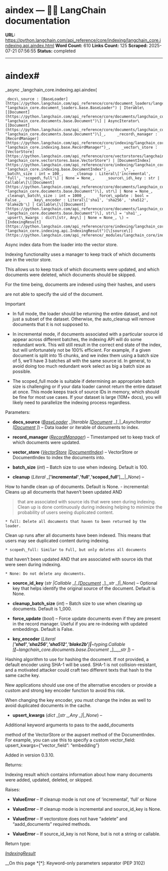 # aindex — 🦜🔗 LangChain  documentation

**URL:** https://python.langchain.com/api_reference/core/indexing/langchain_core.indexing.api.aindex.html
**Word Count:** 610
**Links Count:** 125
**Scraped:** 2025-07-21 07:56:55
**Status:** completed

---

# aindex\#

_async _langchain\_core.indexing.api.aindex\(

    _docs\_source : [BaseLoader](https://python.langchain.com/api_reference/core/document_loaders/langchain_core.document_loaders.base.BaseLoader.html#langchain_core.document_loaders.base.BaseLoader "langchain_core.document_loaders.base.BaseLoader") | Iterable\[[Document](https://python.langchain.com/api_reference/core/documents/langchain_core.documents.base.Document.html#langchain_core.documents.base.Document "langchain_core.documents.base.Document")\] | AsyncIterator\[[Document](https://python.langchain.com/api_reference/core/documents/langchain_core.documents.base.Document.html#langchain_core.documents.base.Document "langchain_core.documents.base.Document")\]_,     _record\_manager : [RecordManager](https://python.langchain.com/api_reference/core/indexing/langchain_core.indexing.base.RecordManager.html#langchain_core.indexing.base.RecordManager "langchain_core.indexing.base.RecordManager")_,     _vector\_store : [VectorStore](https://python.langchain.com/api_reference/core/vectorstores/langchain_core.vectorstores.base.VectorStore.html#langchain_core.vectorstores.base.VectorStore "langchain_core.vectorstores.base.VectorStore") | [DocumentIndex](https://python.langchain.com/api_reference/core/indexing/langchain_core.indexing.base.DocumentIndex.html#langchain_core.indexing.base.DocumentIndex "langchain_core.indexing.base.DocumentIndex")_,     _\*_ ,     _batch\_size : int = 100_,     _cleanup : Literal\['incremental', 'full', 'scoped\_full'\] | None = None_,     _source\_id\_key : str | Callable\[\[[Document](https://python.langchain.com/api_reference/core/documents/langchain_core.documents.base.Document.html#langchain_core.documents.base.Document "langchain_core.documents.base.Document")\], str\] | None = None_,     _cleanup\_batch\_size : int = 1000_,     _force\_update : bool = False_,     _key\_encoder : Literal\['sha1', 'sha256', 'sha512', 'blake2b'\] | Callable\[\[[Document](https://python.langchain.com/api_reference/core/documents/langchain_core.documents.base.Document.html#langchain_core.documents.base.Document "langchain_core.documents.base.Document")\], str\] = 'sha1'_,     _upsert\_kwargs : dict\[str, Any\] | None = None_, \) → [IndexingResult](https://python.langchain.com/api_reference/core/indexing/langchain_core.indexing.api.IndexingResult.html#langchain_core.indexing.api.IndexingResult "langchain_core.indexing.api.IndexingResult")[\[source\]](https://python.langchain.com/api_reference/_modules/langchain_core/indexing/api.html#aindex)\#     

Async index data from the loader into the vector store.

Indexing functionality uses a manager to keep track of which documents are in the vector store.

This allows us to keep track of which documents were updated, and which documents were deleted, which documents should be skipped.

For the time being, documents are indexed using their hashes, and users     

are not able to specify the uid of the document.

Important

  * In full mode, the loader should be returning the entire dataset, and not just a subset of the dataset. Otherwise, the auto\_cleanup will remove documents that it is not supposed to.

  * In incremental mode, if documents associated with a particular source id appear across different batches, the indexing API will do some redundant work. This will still result in the correct end state of the index, but will unfortunately not be 100% efficient. For example, if a given document is split into 15 chunks, and we index them using a batch size of 5, we’ll have 3 batches all with the same source id. In general, to avoid doing too much redundant work select as big a batch size as possible.

  * The scoped\_full mode is suitable if determining an appropriate batch size is challenging or if your data loader cannot return the entire dataset at once. This mode keeps track of source IDs in memory, which should be fine for most use cases. If your dataset is large \(10M+ docs\), you will likely need to parallelize the indexing process regardless.

Parameters:     

  * **docs\_source** \([_BaseLoader_](https://python.langchain.com/api_reference/core/document_loaders/langchain_core.document_loaders.base.BaseLoader.html#langchain_core.document_loaders.base.BaseLoader "langchain_core.document_loaders.base.BaseLoader") _|__Iterable_ _\[_[_Document_](https://python.langchain.com/api_reference/core/documents/langchain_core.documents.base.Document.html#langchain_core.documents.base.Document "langchain_core.documents.base.Document") _\]__|__AsyncIterator_ _\[_[_Document_](https://python.langchain.com/api_reference/core/documents/langchain_core.documents.base.Document.html#langchain_core.documents.base.Document "langchain_core.documents.base.Document") _\]_\) – Data loader or iterable of documents to index.

  * **record\_manager** \([_RecordManager_](https://python.langchain.com/api_reference/core/indexing/langchain_core.indexing.base.RecordManager.html#langchain_core.indexing.base.RecordManager "langchain_core.indexing.base.RecordManager")\) – Timestamped set to keep track of which documents were updated.

  * **vector\_store** \([_VectorStore_](https://python.langchain.com/api_reference/core/vectorstores/langchain_core.vectorstores.base.VectorStore.html#langchain_core.vectorstores.base.VectorStore "langchain_core.vectorstores.base.VectorStore") _|_[_DocumentIndex_](https://python.langchain.com/api_reference/core/indexing/langchain_core.indexing.base.DocumentIndex.html#langchain_core.indexing.base.DocumentIndex "langchain_core.indexing.base.DocumentIndex")\) – VectorStore or DocumentIndex to index the documents into.

  * **batch\_size** \(_int_\) – Batch size to use when indexing. Default is 100.

  * **cleanup** \(_Literal_ _\[__'incremental'__,__'full'__,__'scoped\_full'__\]__|__None_\) – 

How to handle clean up of documents. Default is None. \- incremental: Cleans up all documents that haven’t been updated AND

> that are associated with source ids that were seen during indexing. Clean up is done continuously during indexing helping to minimize the probability of users seeing duplicated content.

    * full: Delete all documents that haven to been returned by the loader.     

Clean up runs after all documents have been indexed. This means that users may see duplicated content during indexing.

    * scoped\_full: Similar to Full, but only deletes all documents     

that haven’t been updated AND that are associated with source ids that were seen during indexing.

    * None: Do not delete any documents.

  * **source\_id\_key** \(_str_ _|__Callable_ _\[__\[_[_Document_](https://python.langchain.com/api_reference/core/documents/langchain_core.documents.base.Document.html#langchain_core.documents.base.Document "langchain_core.documents.base.Document") _\]__,__str_ _\]__|__None_\) – Optional key that helps identify the original source of the document. Default is None.

  * **cleanup\_batch\_size** \(_int_\) – Batch size to use when cleaning up documents. Default is 1\_000.

  * **force\_update** \(_bool_\) – Force update documents even if they are present in the record manager. Useful if you are re-indexing with updated embeddings. Default is False.

  * **key\_encoder** \(_Literal_ _\[__'sha1'__,__'sha256'__,__'sha512'__,__'blake2b'__\]__|__~typing.Callable_ _\[__\[__~langchain\_core.documents.base.Document_ _\]__,__str_ _\]_\) – 

Hashing algorithm to use for hashing the document. If not provided, a default encoder using SHA-1 will be used. SHA-1 is not collision-resistant, and a motivated attacker could craft two different texts that hash to the same cache key.

New applications should use one of the alternative encoders or provide a custom and strong key encoder function to avoid this risk.

When changing the key encoder, you must change the index as well to avoid duplicated documents in the cache.

  * **upsert\_kwargs** \(_dict_ _\[__str_ _,__Any_ _\]__|__None_\) – 

Additional keyword arguments to pass to the aadd\_documents     

method of the VectorStore or the aupsert method of the DocumentIndex. For example, you can use this to specify a custom vector\_field: upsert\_kwargs=\{“vector\_field”: “embedding”\}

Added in version 0.3.10.

Returns:     

Indexing result which contains information about how many documents were added, updated, deleted, or skipped.

Raises:     

  * **ValueError** – If cleanup mode is not one of ‘incremental’, ‘full’ or None

  * **ValueError** – If cleanup mode is incremental and source\_id\_key is None.

  * **ValueError** – If vectorstore does not have “adelete” and “aadd\_documents” required methods.

  * **ValueError** – If source\_id\_key is not None, but is not a string or callable.

Return type:     

[_IndexingResult_](https://python.langchain.com/api_reference/core/indexing/langchain_core.indexing.api.IndexingResult.html#langchain_core.indexing.api.IndexingResult "langchain_core.indexing.api.IndexingResult")

__On this page   *[\*]: Keyword-only parameters separator (PEP 3102)